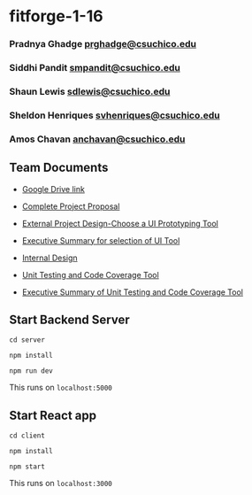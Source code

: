 # fitforge-1-16
### Pradnya Ghadge prghadge@csuchico.edu
### Siddhi Pandit smpandit@csuchico.edu
### Shaun Lewis sdlewis@csuchico.edu
### Sheldon Henriques svhenriques@csuchico.edu
### Amos Chavan anchavan@csuchico.edu

## Team Documents

- [Google Drive link](https://drive.google.com/drive/folders/1rXhtTBnHbtCfCw7hAS1VoHzwNcFNrbLB?usp=sharing)

- [Complete Project Proposal](https://docs.google.com/document/d/1IjBLELYTpea1wDm4hu_xZq9iV70JjgkFEY9f71dJv-I/edit?usp=sharing)

- [External Project Design-Choose a UI Prototyping Tool](https://docs.google.com/document/d/1-tqqcGswChWUN7jN4Sf9DU9MkQUvmI8ZFnk1BbKNblA/edit?usp=sharing)

- [Executive Summary for selection of UI Tool](https://docs.google.com/document/d/1jfRnbgfPCjDpVIwoj8yooWpicg-QvMpBx4PrBtgPKBg/edit?usp=sharing)

- [Internal Design](https://docs.google.com/document/d/1oJ8g2uUMzBxMgMwx9VGQkC12lJvNl5hpaZbQu7qSVJE/edit?usp=sharing)

- [Unit Testing and Code Coverage Tool](https://docs.google.com/document/d/113U6oM9YaBbzO5c1PVBiJ9UVVTmbGOan_VyP0AbqPeA/edit?usp=sharing)

- [Executive Summary of Unit Testing and Code Coverage Tool](https://docs.google.com/document/d/1htD-W2xLhKdq1PixiD-gHDnAJ-LUnG2rbA3g7b6GdX4/edit?usp=sharing)


 ## Start Backend Server

``` 
cd server
 ```

``` 
npm install
 ```

``` 
npm run dev
 ```

This runs on `localhost:5000`

  ## Start React app

``` 
cd client
 ```
``` 
npm install
 ```
``` 
npm start
 ```

This runs on `localhost:3000`

